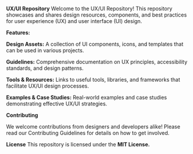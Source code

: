 **UX/UI Repository**
Welcome to the UX/UI Repository! This repository showcases and shares design resources, components, and best practices for user experience (UX) and user interface (UI) design.

**Features:**

**Design Assets:** A collection of UI components, icons, and templates that can be used in various projects.

**Guidelines:** Comprehensive documentation on UX principles, accessibility standards, and design patterns.

**Tools & Resources:** Links to useful tools, libraries, and frameworks that facilitate UX/UI design processes.

**Examples & Case Studies:** Real-world examples and case studies demonstrating effective UX/UI strategies.

**Contributing**

We welcome contributions from designers and developers alike! Please read our Contributing Guidelines for details on how to get involved.

**License**
This repository is licensed under the **MIT License.**
